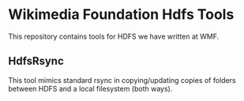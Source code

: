 # Wikimedia Foundation Hdfs Tools

This repository contains tools for HDFS we have written at WMF.


## HdfsRsync

This tool mimics standard rsync in copying/updating copies of folders between HDFS and a local
filesystem (both ways).  
